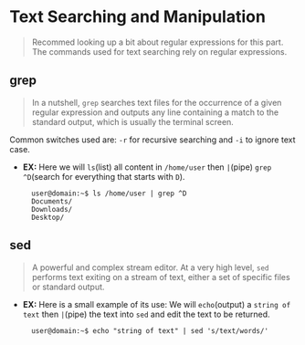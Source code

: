 # **Text Searching and Manipulation**
> Recommed looking up a bit about regular expressions for this part. The commands used for text searching rely on regular expressions.

## **grep**
> In a nutshell, `grep` searches text files for the occurrence of a given regular expression and outputs any line containing a match to the standard output, which is usually the terminal screen.

Common switches used are: `-r` for recursive searching and `-i` to ignore text case.

- **EX:**
    Here we will `ls`(list) all content in `/home/user` then `|`(pipe) `grep ^D`(search for everything that starts with `D`).

        user@domain:~$ ls /home/user | grep ^D
        Documents/
        Downloads/
        Desktop/ 

## **sed**
> A powerful and complex stream editor. At a very high level, `sed` performs text exiting on a stream of text, either a set of specific files or standard output.

- **EX:**
    Here is a small example of its use:
    We will `echo`(output) a `string of text` then `|`(pipe) the text into `sed` and edit the text to be returned.

        user@domain:~$ echo "string of text" | sed 's/text/words/'